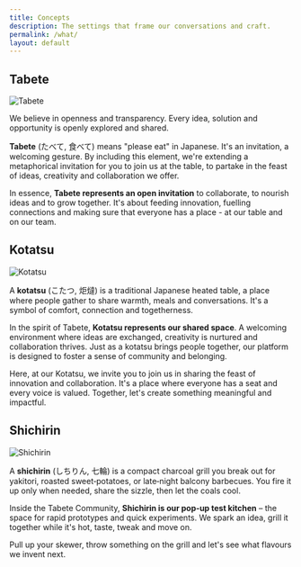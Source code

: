 ```yaml
---
title: Concepts
description: The settings that frame our conversations and craft.
permalink: /what/
layout: default
---
```


## Tabete

<p class="brand-wrapper">
  <img src="{{ site.baseurl }}/assets/img/tabete_ico.png" alt="Tabete" class="brand-mark">
</p>

We believe in openness and transparency.
Every idea, solution and opportunity is openly explored and shared.

**Tabete** (たべて, 食べて) means "please eat" in Japanese.
It's an invitation, a welcoming gesture.
By including this element, we're extending a metaphorical invitation for you to join us at the table, to partake in the feast of ideas, creativity and collaboration we offer.

In essence, **Tabete represents an open invitation** to collaborate, to nourish ideas and to grow together.
It's about feeding innovation, fuelling connections and making sure that everyone has a place - at our table and on our team.

## Kotatsu

<p class="brand-wrapper">
  <img src="{{ site.baseurl }}/assets/img/kotatsu_ico.png" alt="Kotatsu" class="brand-mark">
</p>

A **kotatsu** (こたつ, 炬燵) is a traditional Japanese heated table, a place where people gather to share warmth, meals and conversations.
It's a symbol of comfort, connection and togetherness.

In the spirit of Tabete, **Kotatsu represents our shared space**.
A welcoming environment where ideas are exchanged, creativity is nurtured and collaboration thrives.
Just as a kotatsu brings people together, our platform is designed to foster a sense of community and belonging.

Here, at our Kotatsu, we invite you to join us in sharing the feast of innovation and collaboration.
It's a place where everyone has a seat and every voice is valued.
Together, let's create something meaningful and impactful.

## Shichirin

<p class="brand-wrapper">
  <img src="{{ site.baseurl }}/assets/img/shichirin_ico.png" alt="Shichirin" class="brand-mark">
</p>

A **shichirin** (しちりん, 七輪) is a compact charcoal grill you break out for yakitori, roasted sweet‑potatoes, or late‑night balcony barbecues.
You fire it up only when needed, share the sizzle, then let the coals cool.

Inside the Tabete Community, **Shichirin is our pop‑up test kitchen** – the space
for rapid prototypes and quick experiments.
We spark an idea, grill it together while it's hot, taste, tweak and move on.

Pull up your skewer, throw something on the grill and let's see what flavours
we invent next.
